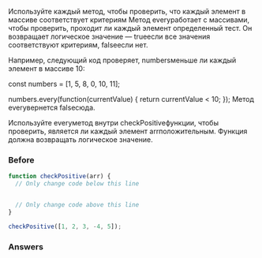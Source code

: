 Используйте каждый метод, чтобы проверить, что каждый элемент в массиве соответствует критериям
Метод everyработает с массивами, чтобы проверить, проходит ли каждый элемент определенный тест. Он возвращает логическое значение — trueесли все значения соответствуют критериям, falseесли нет.

Например, следующий код проверяет, numbersменьше ли каждый элемент в массиве 10:

const numbers = [1, 5, 8, 0, 10, 11];

numbers.every(function(currentValue) {
  return currentValue < 10;
});
Метод everyвернется falseсюда.

Используйте everyметод внутри checkPositiveфункции, чтобы проверить, является ли каждый элемент arrположительным. Функция должна возвращать логическое значение.

### Before
```javascript
function checkPositive(arr) {
  // Only change code below this line


  // Only change code above this line
}

checkPositive([1, 2, 3, -4, 5]);
```
### Answers
```javascript

```
